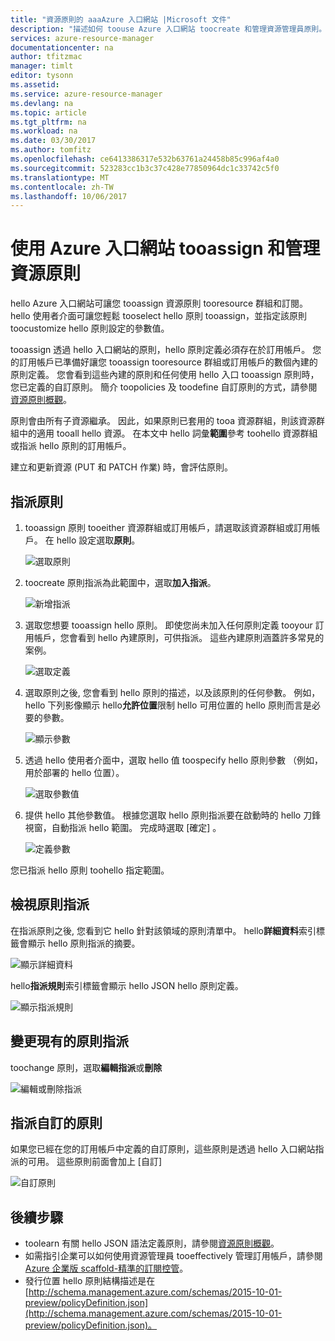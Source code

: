 ```yaml
---
title: "資源原則的 aaaAzure 入口網站 |Microsoft 文件"
description: "描述如何 toouse Azure 入口網站 toocreate 和管理資源管理員原則。 原則可以套用在 hello 訂用帳戶或資源群組。"
services: azure-resource-manager
documentationcenter: na
author: tfitzmac
manager: timlt
editor: tysonn
ms.assetid: 
ms.service: azure-resource-manager
ms.devlang: na
ms.topic: article
ms.tgt_pltfrm: na
ms.workload: na
ms.date: 03/30/2017
ms.author: tomfitz
ms.openlocfilehash: ce6413386317e532b63761a24458b85c996af4a0
ms.sourcegitcommit: 523283cc1b3c37c428e77850964dc1c33742c5f0
ms.translationtype: MT
ms.contentlocale: zh-TW
ms.lasthandoff: 10/06/2017
---
```

# <a name="use-azure-portal-tooassign-and-manage-resource-policies"></a>使用 Azure 入口網站 tooassign 和管理資源原則
hello Azure 入口網站可讓您 tooassign 資源原則 tooresource 群組和訂閱。 hello 使用者介面可讓您輕鬆 tooselect hello 原則 tooassign，並指定該原則 toocustomize hello 原則設定的參數值。 

tooassign 透過 hello 入口網站的原則，hello 原則定義必須存在於訂用帳戶。 您的訂用帳戶已準備好讓您 tooassign tooresource 群組或訂用帳戶的數個內建的原則定義。 您會看到這些內建的原則和任何使用 hello 入口 tooassign 原則時，您已定義的自訂原則。 簡介 toopolicies 及 toodefine 自訂原則的方式，請參閱[資源原則概觀](resource-manager-policy.md)。

原則會由所有子資源繼承。 因此，如果原則已套用的 tooa 資源群組，則該資源群組中的適用 tooall hello 資源。 在本文中 hello 詞彙**範圍**參考 toohello 資源群組或指派 hello 原則的訂用帳戶。 

建立和更新資源 (PUT 和 PATCH 作業) 時，會評估原則。

## <a name="assign-a-policy"></a>指派原則

1. tooassign 原則 tooeither 資源群組或訂用帳戶，請選取該資源群組或訂用帳戶。 在 hello 設定選取**原則**。

   ![選取原則](./media/resource-manager-policy-portal/select-policies.png)

2. toocreate 原則指派為此範圍中，選取**加入指派**。

   ![新增指派](./media/resource-manager-policy-portal/add-assignment.png)

3. 選取您想要 tooassign hello 原則。 即使您尚未加入任何原則定義 tooyour 訂用帳戶，您會看到 hello 內建原則，可供指派。 這些內建原則涵蓋許多常見的案例。

   ![選取定義](./media/resource-manager-policy-portal/select-definition.png)

4. 選取原則之後, 您會看到 hello 原則的描述，以及該原則的任何參數。 例如，hello 下列影像顯示 hello**允許位置**限制 hello 可用位置的 hello 原則而言是必要的參數。

   ![顯示參數](./media/resource-manager-policy-portal/show-parameters.png)

5. 透過 hello 使用者介面中，選取 hello 值 toospecify hello 原則參數 （例如，用於部署的 hello 位置）。

   ![選取參數值](./media/resource-manager-policy-portal/select-parameters.png)

6. 提供 hello 其他參數值。 根據您選取 hello 原則指派要在啟動時的 hello 刀鋒視窗，自動指派 hello 範圍。 完成時選取 [確定]  。

   ![定義參數](./media/resource-manager-policy-portal/define-parameters.png)

  您已指派 hello 原則 toohello 指定範圍。

## <a name="view-policy-assignments"></a>檢視原則指派

在指派原則之後, 您看到它 hello 針對該領域的原則清單中。 hello**詳細資料**索引標籤會顯示 hello 原則指派的摘要。

![顯示詳細資料](./media/resource-manager-policy-portal/show-details.png)

hello**指派規則**索引標籤會顯示 hello JSON hello 原則定義。

![顯示指派規則](./media/resource-manager-policy-portal/show-assignment-rule.png)

## <a name="change-an-existing-policy-assignment"></a>變更現有的原則指派

toochange 原則，選取**編輯指派**或**刪除**

![編輯或刪除指派](./media/resource-manager-policy-portal/edit-delete-policy.png)

## <a name="assign-custom-policies"></a>指派自訂的原則

如果您已經在您的訂用帳戶中定義的自訂原則，這些原則是透過 hello 入口網站指派的可用。 這些原則前面會加上 [自訂]

![自訂原則](./media/resource-manager-policy-portal/show-custom-policy.png)

## <a name="next-steps"></a>後續步驟
* toolearn 有關 hello JSON 語法定義原則，請參閱[資源原則概觀](resource-manager-policy.md)。
* 如需指引企業可以如何使用資源管理員 tooeffectively 管理訂用帳戶，請參閱[Azure 企業版 scaffold-精準的訂閱控管](resource-manager-subscription-governance.md)。
* 發行位置 hello 原則結構描述是在[http://schema.management.azure.com/schemas/2015-10-01-preview/policyDefinition.json](http://schema.management.azure.com/schemas/2015-10-01-preview/policyDefinition.json)。 

